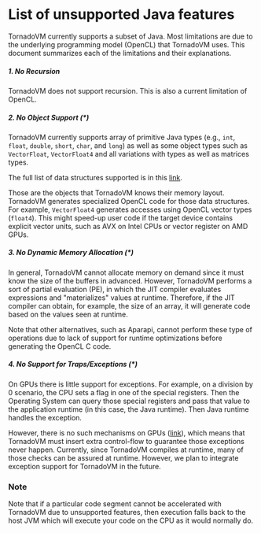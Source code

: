 # List of unsupported Java features

TornadoVM currently supports a subset of Java. Most limitations are due to the underlying programming model (OpenCL) that TornadoVM uses. This document summarizes each of the limitations and their explanations. 

##### 1. No Recursion

TornadoVM does not support recursion. This is also a current limitation of OpenCL. 


##### 2. No Object Support (*)

TornadoVM currently supports array of primitive Java types (e.g., `int`, `float`, `double`, `short`, `char`, and `long`) as well as some object types such as `VectorFloat`, `VectorFloat4` and all variations with types as well as matrices types. 

The full list of data structures supported is in this [link](https://github.com/beehive-lab/TornadoVM/tree/master/tornado-api/src/main/java/uk/ac/manchester/tornado/api/collections/types).


Those are the objects that TornadoVM knows their memory layout. TornadoVM generates specialized OpenCL code for those data structures. For example, `VectorFloat4` generates accesses using OpenCL vector types (`float4`). This might speed-up user code if the target device contains explicit vector units, such as AVX on Intel CPUs or vector register on AMD GPUs. 


##### 3. No Dynamic Memory Allocation (*)

In general, TornadoVM cannot allocate memory on demand since it must know the size of the buffers in advanced. However, TornadoVM performs a sort of partial evaluation (PE), in which the JIT compiler evaluates expressions and "materializes" values at runtime. Therefore, if the JIT compiler can obtain, for example, the size of an array, it will generate code based on the values seen at runtime. 

Note that other alternatives, such as Aparapi, cannot perform these type of operations due to lack of support for runtime optimizations before generating the OpenCL C code. 


##### 4. No Support for Traps/Exceptions (*)

On GPUs there is little support for exceptions. For example, on a division by 0 scenario, the CPU sets a flag in one of the special registers. Then the Operating System can query those special registers and pass that value to the application runtime (in this case, the Java runtime). Then Java runtime handles the exception. 

However, there is no such mechanisms on GPUs ([link](https://docs.nvidia.com/cuda/floating-point/index.html#differences-from-x86)), which means that TornadoVM must insert extra control-flow to guarantee those exceptions never happen. Currently, since TornadoVM compiles at runtime, many of those checks can be assured at runtime. However, we plan to integrate exception support for TornadoVM in the future. 


### Note

Note that if a particular code segment cannot be accelerated with TornadoVM due to unsupported features, then execution falls back to the host JVM which will execute your code on the CPU as it would normally do.

